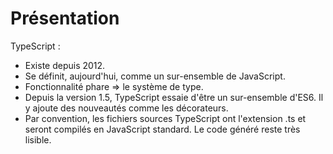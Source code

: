 # Présentation

TypeScript :

* Existe depuis 2012.
* Se définit, aujourd'hui, comme un sur-ensemble de JavaScript.
* Fonctionnalité phare => le système de type.
* Depuis la version 1.5, TypeScript essaie d'être un sur-ensemble d'ES6. Il y ajoute des nouveautés comme les décorateurs.
* Par convention, les fichiers sources TypeScript ont l'extension .ts et seront compilés en JavaScript standard. Le code généré reste très lisible.